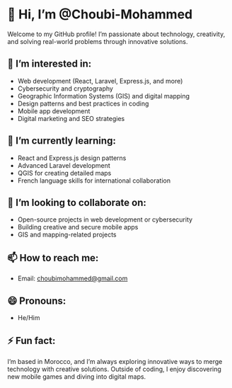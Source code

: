 # 👋 Hi, I’m @Choubi-Mohammed  

Welcome to my GitHub profile! I’m passionate about technology, creativity, and solving real-world problems through innovative solutions.

## 👀 I’m interested in:  
- Web development (React, Laravel, Express.js, and more)  
- Cybersecurity and cryptography  
- Geographic Information Systems (GIS) and digital mapping  
- Design patterns and best practices in coding  
- Mobile app development  
- Digital marketing and SEO strategies  

## 🌱 I’m currently learning:  
- React and Express.js design patterns  
- Advanced Laravel development  
- QGIS for creating detailed maps  
- French language skills for international collaboration  

## 💞️ I’m looking to collaborate on:  
- Open-source projects in web development or cybersecurity  
- Building creative and secure mobile apps  
- GIS and mapping-related projects  

## 📫 How to reach me:  
- Email: choubimohammed@gmail.com
## 😄 Pronouns:  
- He/Him  

## ⚡ Fun fact:  
I’m based in Morocco, and I’m always exploring innovative ways to merge technology with creative solutions. Outside of coding, I enjoy discovering new mobile games and diving into digital maps.  
